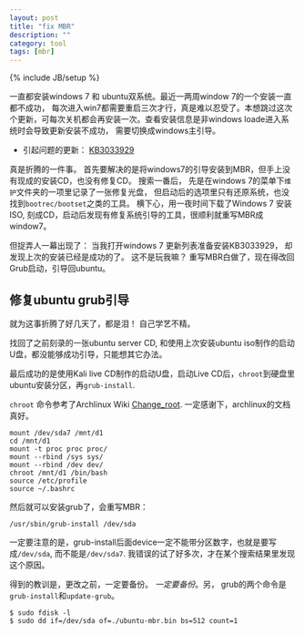 ```yaml
---
layout: post
title: "fix MBR"
description: ""
category: tool
tags: [mbr]
---
```

{% include JB/setup %}

一直都安装windows 7 和 ubuntu双系统。最近一两周window 7的一个安装一直都不成功， 每次进入win7都需要重启三次才行，真是难以忍受了。本想跳过这次个更新，可每次关机都会再安装一次。查看安装信息是非windows loade进入系统时会导致更新安装不成功， 需要切换成windows主引导。 

* 引起问题的更新： [KB3033929](https://support.microsoft.com/en-us/kb/3033929)

真是折腾的一件事。 首先要解决的是将windows7的引导安装到MBR，但手上没有现成的安装CD，也没有修复CD。 搜索一番后， 先是在windows 7的菜单下`维护`文件夹的一项里记录了一张修复光盘， 但启动后的选项里只有还原系统，也没找到`bootrec/bootset`之类的工具。 横下心，用一夜时间下载了Windows 7 安装ISO, 刻成CD，启动后发现有修复系统引导的工具，很顺利就重写MBR成window7。

但捉弄人一幕出现了： 当我打开windows 7 更新列表准备安装KB3033929， 却发现上次的安装已经是成功的了。 这不是玩我嘛？ 重写MBR白做了，现在得改回Grub启动，引导回ubuntu。

## 修复ubuntu grub引导

就为这事折腾了好几天了，都是泪！ 自己学艺不精。

找回了之前刻录的一张ubuntu server CD,  和使用上次安装ubuntu iso制作的启动U盘，都没能够成功引导，只能想其它办法。

最后成功的是使用Kali live CD制作的启动U盘，启动Live CD后，`chroot`到硬盘里ubuntu安装分区，再`grub-install`.

`chroot` 命令参考了Archlinux Wiki [Change_root](https://wiki.archlinux.org/index.php/Change_root). 一定感谢下，archlinux的文档真好。

    mount /dev/sda7 /mnt/d1
    cd /mnt/d1
    mount -t proc proc proc/
    mount --rbind /sys sys/
    mount --rbind /dev dev/
    chroot /mnt/d1 /bin/bash
    source /etc/profile
    source ~/.bashrc

然后就可以安装grub了，会重写MBR：

    /usr/sbin/grub-install /dev/sda

一定要注意的是，grub-install后面device一定不能带分区数字，也就是要写成`/dev/sda`, 而不能是`/dev/sda7`. 我错误的试了好多次，才在某个搜索结果里发现这个原因。

得到的教训是，更改之前，一定要备份。 *一定要备份*。另， grub的两个命令是`grub-install`和`update-grub`。

    $ sudo fdisk -l
    $ sudo dd if=/dev/sda of=./ubuntu-mbr.bin bs=512 count=1

